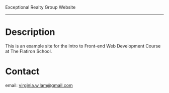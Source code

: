 Exceptional Realty Group Website
___

# Description

This is an example site for the Intro to Front-end Web Development Course at The Flatiron School.

# Contact

email: virginia.w.lam@gmail.com
